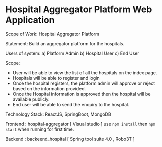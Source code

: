 # Hospital Aggregator Platform Web Application
Scope of Work: Hospital Aggregator Platform

Statement: 
       Build an aggregator platform for the hospitals.

Users of system:
    a) Platform Admin
    b) Hospital User
    c) End User

Scope:
 
- User will be able to view the list of all the hospitals on the index page.
- Hospitals will be able to register and login
- Once the hospital registers, the platform admin will approve or reject based on the information provided.
- Once the Hospital information is approved then the hospital will be available publicly.
- End user will be able to send the enquiry to the hospital.

Technology Stack: ReactJS, SpringBoot, MongoDB

Frontend : hospital-aggregator [ Visual studio ]
use  `npm install` then  `npm start` when running for first time.

Backend : backeend_hospital [ Spring tool suite 4.0 , Robo3T ]
